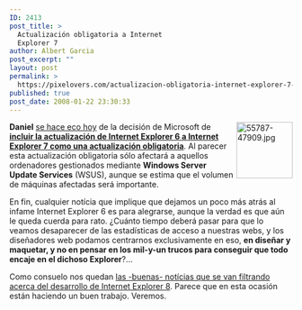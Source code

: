 ```yaml
---
ID: 2413
post_title: >
  Actualización obligatoria a Internet
  Explorer 7
author: Albert Garcia
post_excerpt: ""
layout: post
permalink: >
  https://pixelovers.com/actualizacion-obligatoria-internet-explorer-7-55787/
published: true
post_date: 2008-01-22 23:30:33
---
```

<img title="55787-47909.jpg" src="/app/uploads/sites/7/2008/01/55787-47909.jpg" alt="55787-47909.jpg" width="100" height="100" align="right" /><strong>Daniel</strong> <a href="http://www.torresburriel.com/weblog/2008/01/22/proxima-actualizacion-obligatoria-a-internet-explorer-7/">se hace eco hoy</a> de la decisión de Microsoft de <a href="http://www.infoworld.com/archives/emailPrint.jsp?R=printThis&amp;A=/article/08/01/17/Microsoft-warns-businesses-of-autoupdate-to-IE7_1.html"><strong>incluir la actualización de Internet Explorer 6 a Internet Explorer 7 como una actualización obligatoria</strong></a>. Al parecer esta actualización obligatoria sólo afectará a aquellos ordenadores gestionados mediante <strong>Windows Server Update Services</strong> (WSUS), aunque se estima que el volumen de máquinas afectadas será importante.

<!--more-->

En fin, cualquier notícia que implique que dejamos un poco más atrás al infame Internet Explorer 6 es para alegrarse, aunque la verdad es que aún le queda cuerda para rato. ¿Cuánto tiempo deberá pasar para que lo veamos desaparecer de las estadísticas de acceso a nuestras webs, y los diseñadores web podamos centrarnos exclusivamente en eso, <strong>en diseñar y maquetar, y no en pensar en los mil-y-un trucos para conseguir que todo encaje en el dichoso Explorer</strong>?...

Como consuelo nos quedan <a href="http://pixelovers.com/p/internet-explorer-8-supera-acid2-test-51735">las -buenas- notícias que se van filtrando acerca del desarrollo de Internet Explorer 8</a>. Parece que en esta ocasión están haciendo un buen trabajo. Veremos.